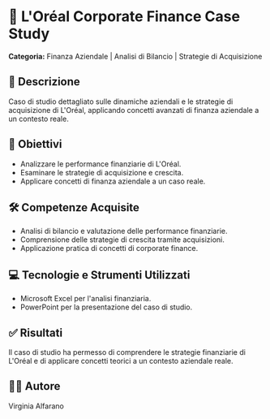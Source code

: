 # 💄 L'Oréal Corporate Finance Case Study

**Categoria:** Finanza Aziendale | Analisi di Bilancio | Strategie di Acquisizione

## 📝 Descrizione

Caso di studio dettagliato sulle dinamiche aziendali e le strategie di acquisizione di L'Oréal, applicando concetti avanzati di finanza aziendale a un contesto reale.

## 🎯 Obiettivi

- Analizzare le performance finanziarie di L'Oréal.
- Esaminare le strategie di acquisizione e crescita.
- Applicare concetti di finanza aziendale a un caso reale.

## 🛠️ Competenze Acquisite

- Analisi di bilancio e valutazione delle performance finanziarie.
- Comprensione delle strategie di crescita tramite acquisizioni.
- Applicazione pratica di concetti di corporate finance.

## 💻 Tecnologie e Strumenti Utilizzati

- Microsoft Excel per l'analisi finanziaria.
- PowerPoint per la presentazione del caso di studio.

## ✅ Risultati

Il caso di studio ha permesso di comprendere le strategie finanziarie di L'Oréal e di applicare concetti teorici a un contesto aziendale reale.

## 👩‍💼 Autore

Virginia Alfarano